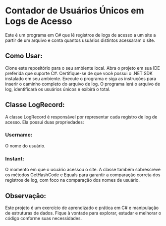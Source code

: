 # Contador de Usuários Únicos em Logs de Acesso
Este é um programa em C# que lê registros de logs de acesso a um site a partir de um arquivo e conta quantos usuários distintos acessaram o site.

## Como Usar:
Clone este repositório para o seu ambiente local.
Abra o projeto em sua IDE preferida que suporte C#.
Certifique-se de que você possui o .NET SDK instalado em seu ambiente.
Execute o programa e siga as instruções para inserir o caminho completo do arquivo de log.
O programa lerá o arquivo de log, identificará os usuários únicos e exibirá o total.
## Classe LogRecord:
A classe LogRecord é responsável por representar cada registro de log de acesso. Ela possui duas propriedades:

### Username: 
O nome do usuário.
### Instant: 
O momento em que o usuário acessou o site.
A classe também sobrescreve os métodos GetHashCode e Equals para garantir a comparação correta dos registros de log, com foco na comparação dos nomes de usuário.

## Observação:
Este projeto é um exercício de aprendizado e prática em C# e manipulação de estruturas de dados. Fique à vontade para explorar, estudar e melhorar o código conforme suas necessidades.
